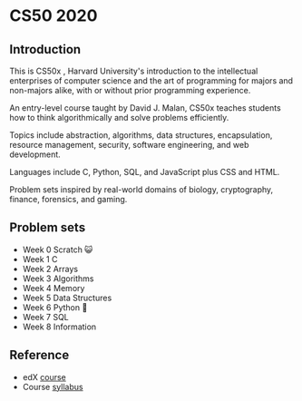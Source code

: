 # CS50 2020

## Introduction

This is CS50x , Harvard University's introduction to the intellectual enterprises of computer science and the art of programming for majors and non-majors alike, with or without prior programming experience.

An entry-level course taught by David J. Malan, CS50x teaches students how to think algorithmically and solve problems efficiently.

Topics include abstraction, algorithms, data structures, encapsulation, resource management, security, software engineering, and web development.

Languages include C, Python, SQL, and JavaScript plus CSS and HTML.

Problem sets inspired by real-world domains of biology, cryptography, finance, forensics, and gaming.


## Problem sets

- Week 0 Scratch 😺
- Week 1 C
- Week 2 Arrays
- Week 3 Algorithms
- Week 4 Memory
- Week 5 Data Structures
- Week 6 Python 🐍
- Week 7 SQL
- Week 8 Information

## Reference

- edX [course](https://www.edx.org/course/cs50s-introduction-to-computer-science)
- Course [syllabus](https://cs50.harvard.edu/x/2020/syllabus/)
